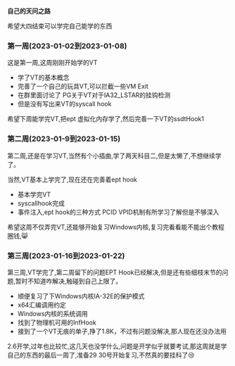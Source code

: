**自己的天问之路**

希望大四结束可以学完自己能学的东西

### 第一周(2023-01-02到2023-01-08)

这是第一周,这周刚刚开始学的VT

- 学了VT的基本概念
- 完善了一个自己的玩具VT,可以拦截一些VM Exit
- 在群里面讨论了 PG关于VT对于IA32_LSTAR的挂钩检测
- 但是没有写出来VT的syscall hook

希望下周能学完VT,把ept 虚拟化内存学了,然后完善一下VT的ssdtHook1

### 第二周(2023-01-9到2023-01-15)

第二周,还是在学习VT,当然有个小插曲,学了两天科目二,但是太懒了,不想继续学了。

当然,VT基本上学完了,现在还在完善着ept hook

- 基本学完VT
- syscallhook完成
- 事件注入,ept hook的三种方式 PCID VPID机制有所学习了解但是不够深入

希望这周不仅弄完VT,还能够开始复习Windows内核,复习完看看能不能出个教程圈钱,:smile_cat:

### 第三周(2023-01-16到2023-01-22)

第三周,VT学完了,第二周留下的问题EPT Hook已经解决,但是还有些细枝末节的问题,暂时不知道咋解决,触碰到自己上限了。

- 顺便复习了下Windows内核IA-32E的保护模式
- x64汇编调用约定
- Windows内核的系统调用
- 找到了物理机可用的InfHook
- 接到了一个VT无痕的单子,挣了1.8K，不过有问题没解决,那人现在还没办法用

2.6开学,过年也比较忙,这几天也没学什么,问题是开学似乎就要考试,那这周就是学自己的东西的最后一周了,准备29 30号开始复习,不然真的要挂科了:cry:

